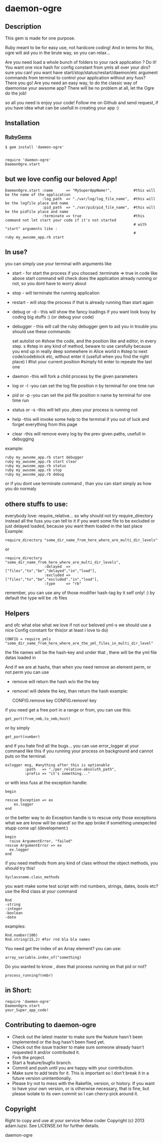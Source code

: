 daemon-ogre
===========

Description
-----------

This gem is made for one purpose. 

Ruby meant to be for easy use, not hardcore coding! 
And in terms for this, ogre will aid you in the brute way, so you can relax... 

Are you need load a whole bunch of folders to your rack application ? 
Do it! You want one nice hash for config constant 
from ymls all over your dirs? sure you can! you want have 
start/stop/status/restart/daemon/etc argument commands from 
terminal to control your application without any fuss? 
There you go! Are you need an easy way, 
to do the classic way of daemonise your awsome app? 
There will be no problem at all, let the Ogre do the job!

so all you need is enjoy your code! 
Follow me on Github and send request, 
if you have idea what can be usefull in creating your app :) 



Installation
------------

### [RubyGems](http://rubygems.org/)

    $ gem install 'daemon-ogre'


    require 'daemon-ogre'
    DaemonOgre.start


but we love config our beloved App!
-----------------------------------


    DaemonOgre.start :name      => "MySuperAppName!",          #this will be the name of the application
                     :log_path  => "./var/log/log_file_name",  #this will be the logfile place and name
                     :pid_path  => "./var/pid/pid_file_name",  #this will be the pidfile place and name
                     :terminate => true                        #this command not let start your code if it's not started
                                                               # with "start" arguments like :
                                                               #                  ruby my_awsome_app.rb start


In use?
-------


you can simply use your terminal with arguments like
* start - for start the process if you choosed :terminate => true in code like above
start command will check does the application already running or not, so you dont have to worry about

* stop        - will terminate the running application
* restart     - will stop the process if that is already running than start again
* debug or -d - this will show the fancy loadings if you want look busy by coding big stuffs :) (or debug your code)
* debugger    - this will call the ruby debugger gem to aid you in trouble
you should use these commands:


    set autolist on   #show the code, and the position like and editor, in every step. 
    s                 #step in any kind of method, beware to use carefully because you end up in really deep somewhere in Alice world
    n                 #step to next code/codeblock etc, without enter it (usefull when you find the right place)
    l                 #list your current position
                      #simply hit enter to repeate the last one
    
    
* daemon       -this will fork a child process by the given parameters
* log    or -l -you can set the log file position n by terminal for one time run
* pid    or -p -you can set the pid file position n name by terminal for one time run
* status or -s -this will tell you ,does your process is running not 
* help         -this will invoke some help to the terminal if you out of luck and forget everything from this page
* clear        -this will remove every log by the prev given paths, usefull in debugging

example:

    ruby my_awsome_app.rb start debugger
    ruby my_awsome_app.rb start clear
    ruby my_awsome_app.rb status
    ruby my_awsome_app.rb stop
    ruby my_awsome_app.rb debug
   
   
or if you dont use terminate command , than you can start simply as how you do normaly



othere stuffs to use:
---------------------
everybody love: require_relative...
so why should not try require_directory instead all the fuss
you can tell to it if you want some file to be excluded or just delayed loaded,
because you want them loaded in the last place
Example:


    require_directory "some_dir_name_from_here_where_are_multi_dir_levels"

or

    require_directory "some_dir_name_from_here_where_are_multi_dir_levels",
                      :delayed  => ["files","to","be","delayed","in","load"],
                      :excluded => ["files","to","be","excluded","in","load"],
                      :type     => "rb"

remember, you can use any of those modifier hash-tag by it self only! :)
by default the type will be .rb files


Helpers
-------

and ofc what else what we love if not our beloved yml-s
we should use a nice Config constant for this(or at least i love to do)

    CONFIG = require_ymls "some_dir_name_from_here_where_are_the_yml_files_in_multi_dir_level"

the file names will be the hash-key and under that , there will be the yml file datas loaded in

And if we are at hashs, than when you need remove an element perm, or not perm you can use
* remove  will return the hash w/o the the key
* remove! will delete the key, than return the hash
example:

    CONFIG.remove  key
    CONFIG.remove! key





if you need get a free port in a range or from, you can use this:

    get_port(from_nmb,to_nmb,host)

or by simply

    get_port(number)


and if you hate find all the bugs... you can use error_logger at your command like this if you running your process on
background and cannot puts on the terminal:


    exlogger msg, #anything after this is optionable
             :path   => "./per_relative-absoluth_path",
             :prefix => "it's something..."

    
or with less fuss at the exception handle:
    
    
    begin
    
    rescue Exception => ex
        ex.logger
    end
    

or the better way to do Exception handle is to rescue only those exceptions what we are know will be raised! so the app broke if something unexpected stupp come up! (development:)


    begin
      raise ArgumentError, "failed"
    rescue ArgumentError => ex
      ex.logger
    end
    
    


if you need methods from any kind of class without the object methods, you should try this!


    Xyclassname.class_methods


you want make some test script with rnd numbers, strings, dates, bools etc? use the Rnd class at your command


    Rnd
    -string
    -integer
    -boolean
    -date


examples:


    Rnd.number(100)
    Rnd.string(15,2) #for rnd bla bla names
    


You need get the index of an Array element? you can use:



    array_variable.index_of("something)


Do you wanted to know , does that process running on that pid or not?



    process_running?(nmbr)




in Short:
---------

    require 'daemon-ogre'
    DaemonOgre.start
    your_Super_app_code!





Contributing to daemon-ogre
---------------------------

* Check out the latest master to make sure the feature hasn't been implemented or the bug hasn't been fixed yet.
* Check out the issue tracker to make sure someone already hasn't requested it and/or contributed it.
* Fork the project.
* Start a feature/bugfix branch.
* Commit and push until you are happy with your contribution.
* Make sure to add tests for it. This is important so I don't break it in a future version unintentionally.
* Please try not to mess with the Rakefile, version, or history. If you want to have your own version, or is otherwise necessary, that is fine, but please isolate to its own commit so I can cherry-pick around it.

Copyright
---------

Right to copy and use at your service fellow coder
Copyright (c) 2013 adam.luzsi. See LICENSE.txt for
further details.


daemon-ogre
